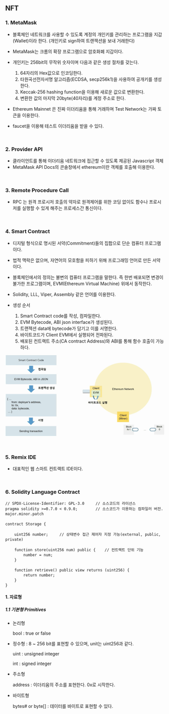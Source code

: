 ## NFT

### 1. MetaMask

- 블록체인 네트워크를 사용할 수 있도록 계정의 개인키를 관리하는 프로그램을 지갑(Wallet)이라 한다. (개인키로 sign하여 트랜잭션을 보내 거래한다)
- MetaMask는 크롬의 확장 프로그램으로 암호화폐 지갑이다.

- 개인키는 256bit의 무작위 숫자이며 다음과 같은 생성 절차를 갖는다.
  1. 64자리의 Hex값으로 인코딩한다.
  2. 타원곡선전자서명 알고리즘(ECDSA, secp256k1)을 사용하여 공개키를 생성한다.
  3. Keccak-256 hashing function을 이용해 새로운 값으로 변환한다.
  4. 변환한 값의 마지막 20byte(40자리)를 계정 주소로 한다.

- Ethereum Mainnet 은 진짜 이더리움을 통해 거래하며 Test Network는 가짜 토큰을 이용한다.
- faucet을 이용해 테스트 이더리움을 받을 수 있다.

<br>

### 2. Provider API

- 클라이언트를 통해 이더리움 네트워크에 접근할 수 있도록 제공된 Javascript 객체
- MetaMask API Docs의 콘솔창에서 ethereum이란 객체를 호출해 이용한다.

<br>

### 3. Remote Procedure Call

- RPC 는 원격 프로시저 호출의 약자로 원격제어를 위한 코딩 없이도 함수나 프로시저를 실행할 수 있게 해주는 프로세스간 통신이다.

<br>

### 4. Smart Contract

- 디지털 형식으로 명시된 서약(Commitment)들의 집합으로 단순 컴퓨터 프로그램이다.

- 법적 맥락은 없으며, 자연어의 모호함을 피하기 위해 프로그래밍 언어로 만든 서약이다.

- 블록체인에서의 정의는 불변의 컴퓨터 프로그램을 말한다. 즉 한번 배포되면 변경이 불가한 프로그램이며, EVM(Ethereum Virtual Machine) 위에서 동작한다.

- Solidity, LLL, Viper, Assembly 같은 언어를 이용한다.



- 생성 순서
  1. Smart Contract code를 작성, 컴파일한다.
  2. EVM Bytecode, ABI json interface가 생성된다.
  3. 트랜젝션 data에 bytecode가 담기고 이를 서명한다.
  4. 바이트코드가 Client EVM에서 실행되어 전파된다.
  5. 배포된 컨트랙트 주소(CA contract Address)와 ABI를 통해 함수 호출이 가능하다.

![image-20220827232527440](NFT.assets/image-20220827232527440.png)

<br>

### 5. Remix IDE

- 대표적인 웹 스마트 컨트랙트 IDE이다.

<br>

### 6. Solidity Language Contract

```solidity
// SPDX-License-Identifier: GPL-3.0		// 소스코드의 라이선스
pragma solidity >=0.7.0 < 0.9.0;		// 소스코드가 이용하는 컴파일러 버전. major.minor.patch

contract Storage {
	
	uint256 number;		// 상태변수 접근 제어자 지정 가능(external, public, private)
	
	function store(uint256 num) public {	// 컨트랙트 단위 기능
		number = num;
	}
	
	function retrieve() public view returns (uint256) {
		return number;
	}
}
```

#### 1. 자료형

##### 1.1 기본형 Primitives

- 논리형

  bool : true or false

- 정수형 : 8 ~ 256 bit를 표현할 수 있으며, unit는 uint256과 같다.

  uint : unsigned integer

  int : signed integer

- 주소형

  address : 이더리움의 주소를 표현한다. 0x로 시작한다.

- 바이트형

  bytes# or byte[] : 데이터를 바이트로 표현할 수 있다.